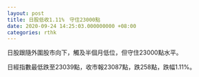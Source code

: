 ```yaml
---
layout: post
title: 日股低收1.11%　守住23000點
date: 2020-09-24 14:25:03.000000000 +08:00
categories: rthk
---
```


日股跟隨外圍股市向下，觸及半個月低位，但守住23000點水平。

日經指數最低跌至23039點，收市報23087點，跌258點，跌幅1.11%。
